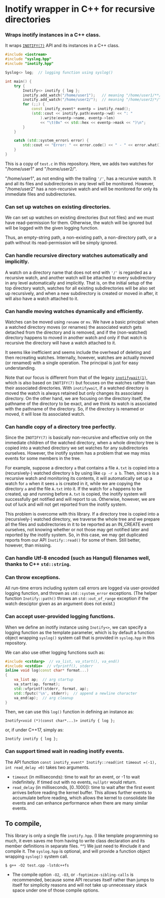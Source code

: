 # Inotify wrapper in C++ for recursive directories

<Working on...>

### Wraps inotify instances in a C++ class.

It wraps [`INOTIFY(7)`](http://man7.org/linux/man-pages/man7/inotify.7.html) API and its instances in a C++ class.
```cpp
#include <iostream>
#include "syslog.hpp"
#include "inotify.hpp"

Syslog<> log;  // logging function using syslog()

int main() {
    try {
        Inotify<> inotify { log };
        inotify.add_watch("/home/user1");   // meaning "/home/user1/**/"
        inotify.add_watch("/home/user2/");  // meaning "/home/user2/*/"
        for (;;) {
            const inotify_event* eventp = inotify.read();
            (std::cout << inotify.path(eventp->wd) << ": "
                ).write(eventp->name, eventp->len)
                << "\t(0x" << std::hex << eventp->mask << ")\n";
        }
    }

    catch (std::system_error& error) {
        std::cout << "Error: " << error.code() << " - " << error.what() << '\n';
    }
}
```
This is a copy of `test.c` in this repository. Here, we adds two watches for "/home/user1" and "/home/user2/".

"/home/user1", as not ending with the trailing `'/'`, has a recursive watch. It and all its files and subdirectories in any level will be monitored. However, "/home/user2" has a non-recursive watch and will be monitored for only its immediate files and subdirectories.

### Can set up watches on existing directories.

We can set up watches on existing directories (but not files) and we must have read-permission for them. Otherwise, the watch will be ignored but will be logged with the given logging function.

Thus, an empty-string path, a non-existing path, a non-directory path, or a path without its read-permission will be simply ignored.

### Can handle recursive directory watches automatically and implicitly.

A watch on a directory name that does not end with `'/'` is regarded as a recursive watch, and another watch will be attached to every subdirectory in any level automatically and implicitly. That is, on the initial setup of the top directory watch, watches for all existing subdirectories will be also set up recursively, and when a new subdirectory is created or moved in after, it will also have a watch attached to it.

### Can handle moving watches dynamically and efficiently.

Watches can be moved using `rename` or `mv`. We have a basic principal: when a watched directory moves (or renames) the associated watch gets detached from the directory and is removed, and if the (non-watched) directory happens to moved in another watch and only if that watch is recursive the directory will have a watch attached to it.

It seems like inefficient and seems include the overhead of deleting and then recreating watches. Internally, however, watches are actually moved (or renamed) with a single operation. The principal is just for easy understanding.

Note that our focus is different from that of the legacy [`inotifywait(1)`](https://linux.die.net/man/1/inotifywait), which is also based on `INOTIFY(7)` but focuses on the watches rather than their associated directories. With `inotifywait`, if a watched directory is moved the watch is always retained but only changes its associated directory. On the other hand, we are focusing on the directory itself, the pathname of the directory to be exact, and we think its watch is associated with the pathname of the directory. So, if the directory is renamed or moved, it will lose its associated watch.

### Can handle copy of a directory tree perfectly.

Since the `INOTIFY(7)` is basically non-recursive and effective only on the immediate children of the watched directory, when a whole directory tree is copied into a watched directory we set watches for any subdirectories ourselves. However, the inotify system has a problem that we may miss events for some members in the tree.

For example, suppose a directory `a` that contains a file `A.txt` is copied into a (recursively-) watched directory `b` by using like `cp -r a b`. Then, since `b` is a recursive watch and monitoring its contents, it will automatically set up a watch for `a` when it sees `a` is created in it, while we are copying the directory `a` and the file `A.txt` into it. If the watch for `a` happens to be created, up and running before `A.txt` is copied, the inotify system will successfully get notified and will report to us. Otherwise, however, we are out of luck and will not get reported from the inotify system.

This problem is overcome with this library. If a directory tree is copied into a (recursively-) watched directory, we traverse the whole tree and we prepare all the files and subdirectories in it to be reported as an IN_CREATE event ourselves, not knowing whether or not those may get notified later and reported by the inotify system. So, in this case, we may get duplicated reports from our API `Inotify::read()` for some of them. Still better, however, than missing.

### Can handle Utf-8 encoded (such as Hangul) filenames well, thanks to C++ `std::string`.

### Can throw exceptions.

All run-time errors including system call errors are logged via user-provided logging function, and thrown as `std::system_error` exceptions. (The helper function `Inotify::path()` throws an `std::out_of_range` exception if the watch desciptor given as an argument does not exist.)

### Can accept user-provided logging functions.

When we define an inotify instance using `Inotify<>`, we can specify a logging function as the template parameter, which is by default a function object wrapping `syslog()` system call that is provided in `syslog.hpp` in this repository.

We can also use other logging functions such as:
```cpp
#include <cstdarg>  // va_list, va_start(), va_end()
#include <cstdio>  // vfprintf(), stderr
inline void log(const char* format...)
{
    va_list ap;  // arg startup
    va_start(ap, format);
    std::vfprintf(stderr, format, ap);
    std::fputc('\n', stderr);  // append a newline character
    va_end(ap);  // arg cleanup
}
```

Then, we can use this `log()` function in defining an instance as:

`Inotify<void (*)(const char*...)> inotify { log };`

or, if under C++17, simply as:

`Inotify inotify { log };`

### Can support timed wait in reading inotify events.

The API function `const inotify_event* Inotify::read(int timeout =(-1), int read_delay =0)` takes two arguments.

- `timeout` (in milliseconds): time to wait for an event, or -1 to wait indefinitely. If timed out with no events, `nullptr` would return.
- `read_delay` (in milliseconds, \[0..1000\]): time to wait after the first event arrives before reading the kernel buffer. This allows further events to accumulate before reading, which allows the kernel to consolidate like events and can enhance performance when there are many similar events.

## To compile,

This library is only a single file `inotify.hpp`. (I like template programming so much, it even saves me from having to write class declaration and its member definitions in separate files. ^^) We just need to #include it and compile it. The `syslog.hpp` is optional, and will provide a function object wrapping `syslog()` system call.

```
$ g++ -O2 test.cpp -lstdc++fs
```

- The compile option `-O2`, `-O3`, or `-foptimize-sibling-calls` is recommended, because some API recurses itself rather than jumps to itself for simplicity reasons and will not take up unnecessary stack space under one of those compile options.
